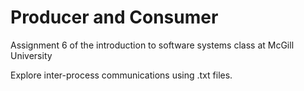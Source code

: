 # Producer and Consumer
Assignment 6 of the introduction to software systems class at McGill University

Explore inter-process communications using .txt files.
